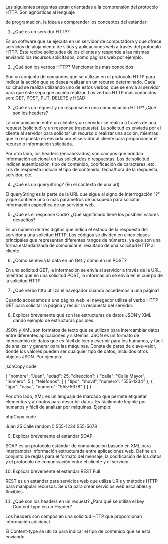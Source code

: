 Las siguientes preguntas están orientadas a la comprensión del protocolo HTTP. Son agnósticas al lenguaje 

de programación, la idea es comprender los conceptos del estándar: 
  

1. ¿Qué es un servidor HTTP? 

Es un software que se ejecuta en un servidor de computadora y que ofrece servicios de alojamiento de sitios y aplicaciones web a través del protocolo HTTP. Éste recibe solicitudes de los clientes y responde a las mismas enviando los recursos solicitados, como páginas web por ejemplo. 


2. ¿Qué son los verbos HTTP? Mencionar los más conocidos 

Son un conjunto de comandos que se utilizan en el protocolo HTTP para indicar la acción que se desea realizar en un recurso determinado. Cada solicitud se realiza utilizando uno de estos verbos, que se envía al servidor para que éste sepa qué acción realizar. Los verbos HTTP más conocidos son: GET, POST, PUT, DELETE y HEAD 


3. ¿Qué es un request y un response en una comunicación HTTP? ¿Qué son los headers? 

La comunicación entre un cliente y un servidor se realiza a través de una request (solicitud) y un response (respuesta). La solicitud es enviada por el cliente al servidor para solicitar un recurso o realizar una acción, mientras que la respuesta es enviada por el servidor al cliente para proporcionar el recurso o información solicitada.  

Por otro lado, los headers (encabezados) son campos que brindan información adicional en las solicitudes o respuestas. Los de solicitud indican autenticación, tipo de contenido, codificación de caracteres, etc. Los de respuesta indican el tipo de contenido, fecha/hora de la respuesta, servidor, etc.  


4. ¿Qué es un queryString? (En el contexto de una url) 

El queryString es la parte de la URL que sigue al signo de interrogación "?" y que contiene uno o más parámetros de búsqueda para solicitar información específica de un servidor web. 


5. ¿Qué es el response Code? ¿Qué significado tiene los posibles valores devueltos? 

Es un número de tres dígitos que indica el estado de la respuesta del servidor a una solicitud HTTP. Los códigos se dividen en cinco clases principales que representan diferentes rangos de números, ya que son una forma estandarizada de comunicar el resultado de una solicitud HTTP al cliente. 


6. ¿Cómo se envía la data en un Get y cómo en un POST? 

En una solicitud GET, la información se envía al servidor a través de la URL, mientras que en una solicitud POST, la información se envía en el cuerpo de la solicitud HTTP.  


7. ¿Qué verbo http utiliza el navegador cuando accedemos a una página? 
 
Cuando accedemos a una página web, el navegador utiliza el verbo HTTP GET para solicitar la página y recibir la respuesta del servidor. 


8. Explicar brevemente qué son las estructuras de datos JSON y XML dando ejemplo de estructuras posibles. 

JSON y XML son formatos de texto que se utilizan para intercambiar datos entre diferentes aplicaciones y sistemas. JSON es un formato de intercambio de datos que es fácil de leer y escribir para los humanos, y fácil de analizar y generar para las máquinas. Consta de pares de clave-valor, donde los valores pueden ser cualquier tipo de datos, incluidos otros objetos JSON. Por ejemplo: 

jsonCopy code 

{ 
   "nombre": "Juan", 
   "edad": 25, 
   "direccion": { 
      "calle": "Calle Mayor", 
      "numero": 5 
   }, 
   "telefonos": [ 
      { 
         "tipo": "movil", 
         "numero": "555-1234" 
      }, 
      { 
         "tipo": "casa", 
         "numero": "555-5678" 
      } 
   ] 
} 

Por otro lado, XML es un lenguaje de marcado que permite etiquetar elementos y atributos para describir datos. Es fácilmente legible por humanos y fácil de analizar por máquinas. Ejemplo: 

phpCopy code 

<persona> 
   <nombre>Juan</nombre> 
   <edad>25</edad> 
   <direccion> 
      <calle>Calle random</calle> 
      <numero>5</numero> 
   </direccion> 
   <telefonos> 
      <telefono tipo="movil">555-1234</telefono> 
      <telefono tipo="casa">555-5678</telefono> 
   </telefonos> 
</persona> 

 

9. Explicar brevemente el estándar SOAP 

SOAP es un protocolo estándar de comunicación basado en XML para intercambiar información estructurada entre aplicaciones web. Define un conjunto de reglas para el formato del mensaje, la codificación de los datos y el protocolo de comunicación entre el cliente y el servidor 


10. Explicar brevemente el estándar REST Full 

REST es un estándar para servicios web que utiliza URIs y métodos HTTP para manipular recursos. Se usa para crear servicios web escalables y flexibles. 


11. ¿Qué son los headers en un request? ¿Para qué se utiliza el key Content-type en un Header? 

Los headers son campos en una solicitud HTTP que proporcionan información adicional.  

El Content-type se utiliza para indicar el tipo de contenido que se está enviando. 
